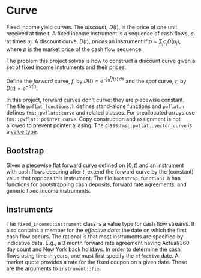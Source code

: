 # Curve
Fixed income yield curves.
The _discount_, $D(t)$, is the price of one unit received at time $t$.
A fixed income instrument is a sequence of cash flows, $c_j$ at times $u_j$.
A discount curve, $D(t)$, _prices_ an instrument if $p = \sum_j c_j D(u_j)$, where $p$ is the market price of the cash flow sequence.

The problem this project solves is how to construct a discount curve given a set of fixed income instruments and their prices.

Define the _forward_ curve, $f$, by $D(t) = e^{-\int_0^t f(s)\,ds}$ and the _spot_ curve, $r$, by $D(t) = e^{-t r(t)}$.

In this project, forward curves don't curve: they are piecewise constant.
The file `pwflat_functions.h` defines stand-alone functions and `pwflat.h` defines `fms::pwflat::curve` and related classes.
For preallocated arrays use `fms::pwflat::pointer_curve`. Copy construction and assignment is not allowed to prevent pointer aliasing.
The class `fms::pwflat::vector_curve` is a [value type](http://msdn.microsoft.com/en-us/library/hh438479.aspx).

## Bootstrap
Given a piecewise flat forward curve defined on $[0,t]$ and an instrument with cash flows occuring after $t$,
extend the forward curve by the (constant) value that reprices this instrument.
The file `bootstrap_functions.h` has functions for bootstrapping cash deposits, forward rate agreements, and generic fixed income instruments.

## Instruments
The `fixed_income::instrument` class is a value type for cash flow streams. It also contains a member for the _effective date_: the
date on which the first cash flow occurs. The rational is that most instruments are specified by indicative data.
E.g., a 3 month forward rate agreement having Actual/360 day count and New York back holidays. In order to determine the
cash flows using time in years, one must first specify the `effective` date. A market quote provides a rate for the fixed coupon
on a given date. These are the arguments to `instrument::fix`.




